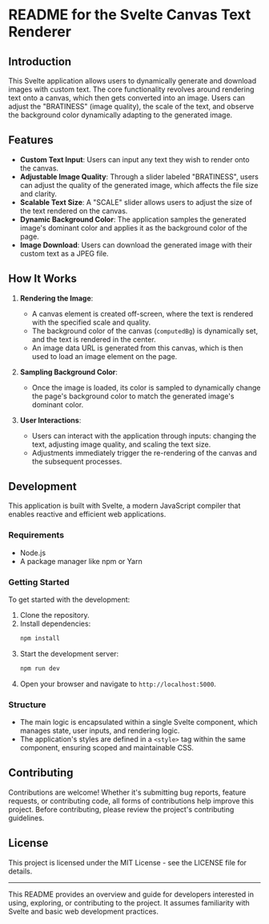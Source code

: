 # README for the Svelte Canvas Text Renderer

## Introduction

This Svelte application allows users to dynamically generate and download images with custom text. The core functionality revolves around rendering text onto a canvas, which then gets converted into an image. Users can adjust the "BRATINESS" (image quality), the scale of the text, and observe the background color dynamically adapting to the generated image.

## Features

- **Custom Text Input**: Users can input any text they wish to render onto the canvas.
- **Adjustable Image Quality**: Through a slider labeled "BRATINESS", users can adjust the quality of the generated image, which affects the file size and clarity.
- **Scalable Text Size**: A "SCALE" slider allows users to adjust the size of the text rendered on the canvas.
- **Dynamic Background Color**: The application samples the generated image's dominant color and applies it as the background color of the page.
- **Image Download**: Users can download the generated image with their custom text as a JPEG file.

## How It Works

1. **Rendering the Image**:
    - A canvas element is created off-screen, where the text is rendered with the specified scale and quality.
    - The background color of the canvas (`computedBg`) is dynamically set, and the text is rendered in the center.
    - An image data URL is generated from this canvas, which is then used to load an image element on the page.

2. **Sampling Background Color**:
    - Once the image is loaded, its color is sampled to dynamically change the page's background color to match the generated image's dominant color.

3. **User Interactions**:
    - Users can interact with the application through inputs: changing the text, adjusting image quality, and scaling the text size.
    - Adjustments immediately trigger the re-rendering of the canvas and the subsequent processes.

## Development

This application is built with Svelte, a modern JavaScript compiler that enables reactive and efficient web applications.

### Requirements

- Node.js
- A package manager like npm or Yarn

### Getting Started

To get started with the development:

1. Clone the repository.
2. Install dependencies:
   ```sh
   npm install
   ```
3. Start the development server:
   ```sh
   npm run dev
   ```
4. Open your browser and navigate to `http://localhost:5000`.

### Structure

- The main logic is encapsulated within a single Svelte component, which manages state, user inputs, and rendering logic.
- The application's styles are defined in a `<style>` tag within the same component, ensuring scoped and maintainable CSS.

## Contributing

Contributions are welcome! Whether it's submitting bug reports, feature requests, or contributing code, all forms of contributions help improve this project. Before contributing, please review the project's contributing guidelines.

## License

This project is licensed under the MIT License - see the LICENSE file for details.

---

This README provides an overview and guide for developers interested in using, exploring, or contributing to the project. It assumes familiarity with Svelte and basic web development practices.